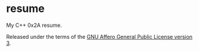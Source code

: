 # resume

My C++ 0x2A resume.

Released under the terms of the [GNU Affero General Public License version 3](https://www.gnu.org/licenses/agpl-3.0.html).
